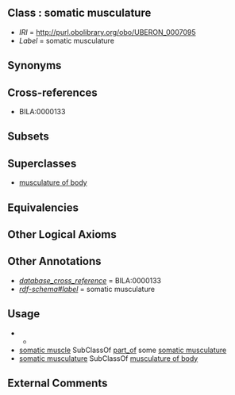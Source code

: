 
## Class : somatic musculature

 * *IRI* = http://purl.obolibrary.org/obo/UBERON_0007095
 * *Label* = somatic musculature

## Synonyms


## Cross-references

 * BILA:0000133

## Subsets


## Superclasses

 * [musculature of body](../../UBERON/83/UBERON_0000383.md)

## Equivalencies


## Other Logical Axioms


## Other Annotations

 * *[database_cross_reference](../../ef/oboInOwl#hasDbXref.md)* = BILA:0000133
 * *[rdf-schema#label](../../el/rdf-schema#label.md)* = somatic musculature

## Usage

 * -
 * [somatic muscle](../../UBERON/95/UBERON_0014895.md) SubClassOf [part_of](../../BFO/50/BFO_0000050.md) some [somatic musculature](../../UBERON/95/UBERON_0007095.md)
 * [somatic musculature](../../UBERON/95/UBERON_0007095.md) SubClassOf [musculature of body](../../UBERON/83/UBERON_0000383.md)

## External Comments

